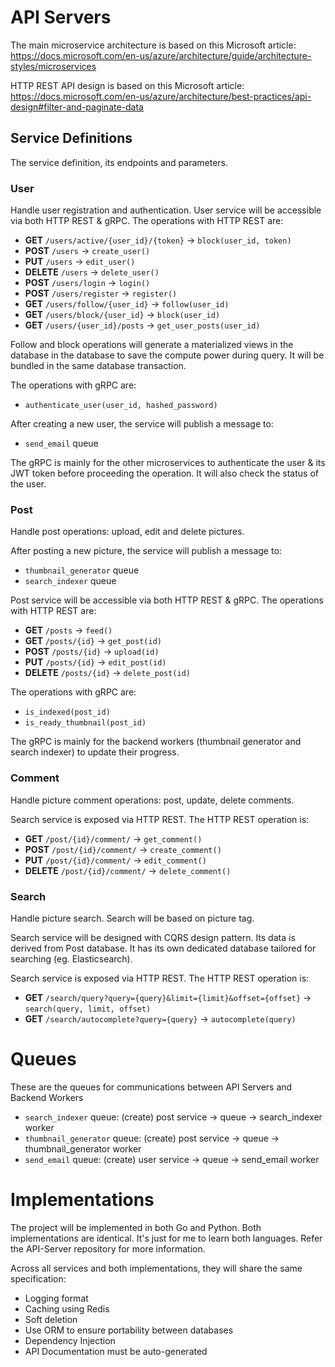 # API Servers

The main microservice architecture is based on this Microsoft article: https://docs.microsoft.com/en-us/azure/architecture/guide/architecture-styles/microservices

HTTP REST API design is based on this Microsoft article: https://docs.microsoft.com/en-us/azure/architecture/best-practices/api-design#filter-and-paginate-data

## Service Definitions
The service definition, its endpoints and parameters.

### User
Handle user registration and authentication. User service will be accessible via both HTTP REST & gRPC. The operations with HTTP REST are:
- **GET** `/users/active/{user_id}/{token}` -> `block(user_id, token)`
- **POST** `/users` -> `create_user()`
- **PUT** `/users` -> `edit_user()`
- **DELETE** `/users` -> `delete_user()`
- **POST** `/users/login` -> `login()`
- **POST** `/users/register` -> `register()`
- **GET** `/users/follow/{user_id}` -> `follow(user_id)`
- **GET** `/users/block/{user_id}` -> `block(user_id)`
- **GET** `/users/{user_id}/posts` -> `get_user_posts(user_id)`

Follow and block operations will generate a materialized views in the database in the database to save the compute power during query. It will be bundled in the same database transaction.

The operations with gRPC are:
- `authenticate_user(user_id, hashed_password)`

After creating a new user, the service will publish a message to:
- `send_email` queue

The gRPC is mainly for the other microservices to authenticate the user & its JWT token before proceeding the operation. It will also check the status of the user.

### Post
Handle post operations: upload, edit and delete pictures.

After posting a new picture, the service will publish a message to:
- `thumbnail_generator` queue
- `search_indexer` queue

Post service will be accessible via both HTTP REST & gRPC. The operations with HTTP REST are:
- **GET** `/posts` -> `feed()`
- **GET** `/posts/{id}` -> `get_post(id)`
- **POST** `/posts/{id}` -> `upload(id)`
- **PUT** `/posts/{id}` -> `edit_post(id)`
- **DELETE** `/posts/{id}` -> `delete_post(id)`

The operations with gRPC are:
- `is_indexed(post_id)`
- `is_ready_thumbnail(post_id)`

The gRPC is mainly for the backend workers (thumbnail generator and search indexer) to update their progress.

### Comment
Handle picture comment operations: post, update, delete comments.

Search service is exposed via HTTP REST. The HTTP REST operation is:
- **GET** `/post/{id}/comment/` -> `get_comment()`
- **POST** `/post/{id}/comment/` -> `create_comment()`
- **PUT** `/post/{id}/comment/` -> `edit_comment()`
- **DELETE** `/post/{id}/comment/` -> `delete_comment()`

### Search
Handle picture search. Search will be based on picture tag.

Search service will be designed with CQRS design pattern. Its data is derived from Post database. It has its own dedicated database tailored for searching (eg. Elasticsearch).

Search service is exposed via HTTP REST. The HTTP REST operation is:
- **GET** `/search/query?query={query}&limit={limit}&offset={offset}` -> `search(query, limit, offset)`
- **GET** `/search/autocomplete?query={query}` -> `autocomplete(query)`

# Queues
These are the queues for communications between API Servers and Backend Workers
- `search_indexer` queue: (create) post service -> queue -> search_indexer worker
- `thumbnail_generator` queue: (create) post service -> queue -> thumbnail_generator worker
- `send_email` queue: (create) user service -> queue -> send_email worker

# Implementations

The project will be implemented in both Go and Python. Both implementations are identical. It's just for me to learn both languages. Refer the API-Server repository for more information.

Across all services and both implementations, they will share the same specification:
- Logging format
- Caching using Redis
- Soft deletion
- Use ORM to ensure portability between databases
- Dependency Injection
- API Documentation must be auto-generated

